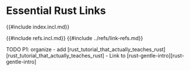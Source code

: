 # Essential Rust Links

{{#include index.incl.md}}

{{#include refs.incl.md}}
{{#include ../refs/link-refs.md}}

<div class="hidden">
TODO P1: organize
- add [rust_tutorial_that_actually_teaches_rust][rust_tutorial_that_actually_teaches_rust]
- Link to [rust-gentle-intro][rust-gentle-intro]
</div>

